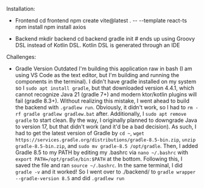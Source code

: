 Installation:

- Frontend
  cd frontend
  npm create vite@latest . -- --template react-ts
  npm install
  npm install axios

- Backend
  mkdir backend
  cd backend
  gradle init # ends up using Groovy DSL instead of Kotlin DSL. Kotlin DSL is generated through an IDE

Challenges:

- Gradle Version Outdated
  I'm building this application raw in bash (I am using VS Code as the text editor, but I'm building and running the components in the terminal). I didn't have gradle installed on my system so I `sudo apt install gradle`, but that downloaded version 4.4.1, which cannot recognize Java 21 (gradle 7+) and modern ktor/kotlin plugins will fail (gradle 8.3+). Without realizing this mistake, I went ahead to build the backend with `.gradlew run`. Obviously, it didn't work, so I had to `rm -rf gradle gradlew gradlew.bat` after. Additionally, I `sudo apt remove gradle` to start clean. By the way, I originally planned to downgrade Java to version 17, but that didn't work (and it'd be a bad decision). As such, I had to get the latest version of Gradle by `cd ~`, `wget https://services.gradle.org/distributions/gradle-8.5-bin.zip`, `unzip gradle-8.5-bin.zip`, and `sudo mv gradle-8.5 /opt/gradle`. Then, I added Gradle 8.5 to my PATH by editing my .bashrc via `nano ~/.bashrc` with `export PATH=/opt/gradle/bin:$PATH` at the bottom. Following this, I saved the file and ran `source ~/.bashrc`. In the same terminal, I did `gradle -v` and it worked! So I went over to ./backend/ to `gradle wrapper --gradle-version 8.5` and did `.gradlew run`
